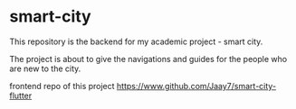 # smart-city
 This repository is the backend for my academic project - smart city.
 
 The project is about to give the navigations and guides for the people who are new to the city.

frontend repo of this project https://www.github.com/Jaay7/smart-city-flutter
